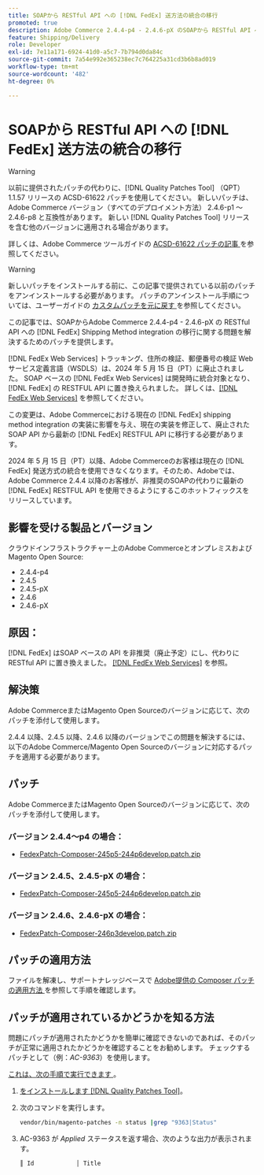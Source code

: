 ```yaml
---
title: SOAPから RESTful API への [!DNL FedEx] 送方法の統合の移行
promoted: true
description: Adobe Commerce 2.4.4-p4 - 2.4.6-pX のSOAPから RESTful API への  [!DNL FedEx] shipping method integration の移行に対処するためのパッチを適用します。
feature: Shipping/Delivery
role: Developer
exl-id: 7e11a171-6924-41d0-a5c7-7b794d0da84c
source-git-commit: 7a54e992e365238ec7c764225a31cd3b6b8ad019
workflow-type: tm+mt
source-wordcount: '482'
ht-degree: 0%

---
```


# SOAPから RESTful API への [!DNL FedEx] 送方法の統合の移行

>[!WARNING]
>
>以前に提供されたパッチの代わりに、[!DNL Quality Patches Tool] （QPT） 1.1.57 リリースの ACSD-61622 パッチを使用してください。 新しいパッチは、Adobe Commerce バージョン（すべてのデプロイメント方法） 2.4.6-p1 ～ 2.4.6-p8 と互換性があります。 新しい [!DNL Quality Patches Tool] リリースを含む他のバージョンに適用される場合があります。
>
>詳しくは、Adobe Commerce ツールガイドの [ACSD-61622 パッチの記事 ](https://experienceleague.adobe.com/ja/docs/commerce-operations/tools/quality-patches-tool/patches-available-in-qpt/v1-1-57/acsd-61622-fedex-account-specific-rates-missing-from-response) を参照してください。

>[!WARNING]
>
>新しいパッチをインストールする前に、この記事で提供されている以前のパッチをアンインストールする必要があります。 パッチのアンインストール手順については、ユーザーガイドの [ カスタムパッチを元に戻す ](https://experienceleague.adobe.com/ja/docs/commerce-cloud-service/user-guide/develop/upgrade/apply-patches#revert-a-custom-patch) を参照してください。


この記事では、SOAPからAdobe Commerce 2.4.4-p4 - 2.4.6-pX の RESTful API への [!DNL FedEx] Shipping Method integration の移行に関する問題を解決するためのパッチを提供します。

[!DNL FedEx Web Services] トラッキング、住所の検証、郵便番号の検証 Web サービス定義言語（WSDLS）は、2024 年 5 月 15 日（PT）に廃止されました。 SOAP ベースの [!DNL FedEx Web Services] は開発時に統合対象となり、[!DNL FedEx] の RESTFUL API に置き換えられました。 詳しくは、[[!DNL FedEx Web Services]](https://www.fedex.com/en-us/developer/web-services.html) を参照してください。

この変更は、Adobe Commerceにおける現在の [!DNL FedEx] shipping method integration の実装に影響を与え、現在の実装を修正して、廃止されたSOAP API から最新の [!DNL FedEx] RESTFUL API に移行する必要があります。

2024 年 5 月 15 日（PT）以降、Adobe Commerceのお客様は現在の [!DNL FedEx] 発送方式の統合を使用できなくなります。そのため、Adobeでは、Adobe Commerce 2.4.4 以降のお客様が、非推奨のSOAPの代わりに最新の [!DNL FedEx] RESTFUL API を使用できるようにするこのホットフィックスをリリースしています。


## 影響を受ける製品とバージョン

クラウドインフラストラクチャー上のAdobe CommerceとオンプレミスおよびMagento Open Source:

* 2.4.4-p4
* 2.4.5
* 2.4.5-pX
* 2.4.6
* 2.4.6-pX

## 原因：

[!DNL FedEx] はSOAP ベースの API を非推奨（廃止予定）にし、代わりに RESTful API に置き換えました。 [[!DNL FedEx Web Services]](https://www.fedex.com/en-us/developer/web-services.html) を参照。

## 解決策

Adobe CommerceまたはMagento Open Sourceのバージョンに応じて、次のパッチを添付して使用します。

2.4.4 以降、2.4.5 以降、2.4.6 以降のバージョンでこの問題を解決するには、以下のAdobe Commerce/Magento Open Sourceのバージョンに対応するパッチを適用する必要があります。

## パッチ

Adobe CommerceまたはMagento Open Sourceのバージョンに応じて、次のパッチを添付して使用します。

### バージョン 2.4.4～p4 の場合：

* [FedexPatch-Composer-245p5-244p6develop.patch.zip](assets/FedexPatch-Composer-245p5-244p6develop.patch.zip)

### バージョン 2.4.5、2.4.5-pX の場合：

* [FedexPatch-Composer-245p5-244p6develop.patch.zip](assets/FedexPatch-Composer-245p5-244p6develop.patch.zip)


### バージョン 2.4.6、2.4.6-pX の場合：


* [FedexPatch-Composer-246p3develop.patch.zip](assets/FedexPatch-Composer-246p3develop.patch.zip)


## パッチの適用方法

ファイルを解凍し、サポートナレッジベースで [Adobe提供の Composer パッチの適用方法 ](https://experienceleague.adobe.com/docs/commerce-knowledge-base/kb/how-to/how-to-apply-a-composer-patch-provided-by-magento.html?lang=ja) を参照して手順を確認します。

## パッチが適用されているかどうかを知る方法

問題にパッチが適用されたかどうかを簡単に確認できないのであれば、そのパッチが正常に適用されたかどうかを確認することをお勧めします。 チェックするパッチとして（例：*AC-9363*）を使用します。

<u> これは、次の手順で実行できます </u>。

1. [ をインストールします  [!DNL Quality Patches Tool]](https://experienceleague.adobe.com/docs/commerce-operations/tools/quality-patches-tool/usage.html?lang=ja)。
1. 次のコマンドを実行します。

   ```bash
   vendor/bin/magento-patches -n status |grep "9363|Status"
   ```

1. AC-9363 が *Applied* ステータスを返す場合、次のような出力が表示されます。

   ```bash
   ║ Id            │ Title                                                        │ Category        │ Origin                 │ Status      │ Details                                          ║ ║ N/A           │ ../m2-hotfixes/AC-9363_USPS_Ground_Advantage_shipping_method_COMPOSER_patch.patch      │ Other           │ Local                  │ Applied     │ Patch type: Custom                                
   ```
